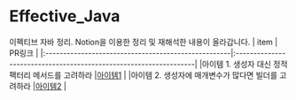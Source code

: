 # Effective_Java
이펙티브 자바 정리. Notion을 이용한 정리 및 재해석한 내용이 올라갑니다.
| item                                                | PR링크                                                              |
|:----------------------------------------------------|:------------------------------------------------------------------|
|아이템 1. 생성자 대신 정적 팩터리 메서드를 고려하라      |[아이템1](https://local-radon-9e4.notion.site/1-1243e9f86f748068a272fe1eb0ace4e0) |
|아이템 2. 생성자에 매개변수가 많다면 빌더를 고려하라     |[아이템2](https://local-radon-9e4.notion.site/2-1243e9f86f7480e09bf5df683b24deb4) |
